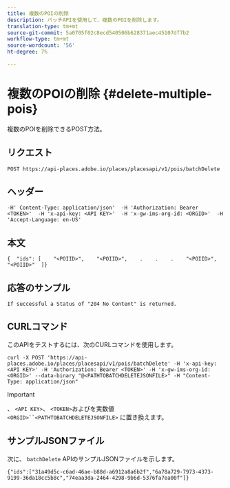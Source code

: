 ```yaml
---
title: 複数のPOIの削除
description: バッチAPIを使用して、複数のPOIを削除します。
translation-type: tm+mt
source-git-commit: 5a0705f02c8ecd540506b628371aec45107df7b2
workflow-type: tm+mt
source-wordcount: '56'
ht-degree: 7%

---
```




# 複数のPOIの削除 {#delete-multiple-pois}

複数のPOIを削除できるPOST方法。

## リクエスト

```text
POST https://api-places.adobe.io/places/placesapi/v1/pois/batchDelete
```

## ヘッダー

```text
-H' Content-Type: application/json'  -H 'Authorization: Bearer <TOKEN>'  -H 'x-api-key: <API KEY>'  -H 'x-gw-ims-org-id: <ORGID>'  -H 'Accept-Language: en-US'
```

## 本文

```text
{  "ids": [    "<POIID>",    "<POIID>",    .    .    .    "<POIID>",    "<POIID>"  ]}
```

## 応答のサンプル

```text
If successful a Status of "204 No Content" is returned.
```

## CURLコマンド

このAPIをテストするには、次のCURLコマンドを使用します。

```text
curl -X POST 'https://api-places.adobe.io/places/placesapi/v1/pois/batchDelete' -H 'x-api-key: <API KEY>' -H 'Authorization: Bearer <TOKEN>' -H 'x-gw-ims-org-id: <ORGID>' --data-binary "@<PATHTOBATCHDELETEJSONFILE>" -H "Content-Type: application/json"
```

>[!IMPORTANT]
>
>、 `<API KEY>`、 `<TOKEN>`およびを実数値 `<ORGID>``<PATHTOBATCHDELETEJSONFILE>` に置き換えます。

## サンプルJSONファイル

次に、 `batchDelete` APIのサンプルJSONファイルを示します。

```text
{​"ids":["31a49d5c-c6ad-46ae-b88d-a6912a8a6b2f","6a78a729-7973-4373-9199-36da18cc5b8c","74eaa3da-2464-4298-9b6d-5376fa7ea00f"]​}
```
